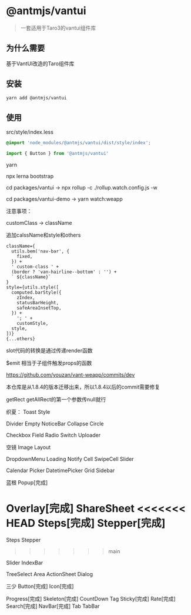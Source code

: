 
# @antmjs/vantui

> 一套适用于Taro3的vantui组件库

## 为什么需要

基于VantUI改造的Taro组件库

## 安装

```bash
yarn add @antmjs/vantui
```

## 使用

src/style/index.less

```css
@import 'node_modules/@antmjs/vantui/dist/style/index';
```

```js
import { Button } from '@antmjs/vantui'
```

yarn

npx lerna bootstrap

cd packages/vantui -> npx rollup -c ./rollup.watch.config.js -w

cd packages/vantui-demo -> yarn watch:weapp

注意事项：

customClass -> className

追加calssName和style和others

```
className={
  utils.bem('nav-bar', {
    fixed,
  }) +
  ' custom-class ' +
  (border ? 'van-hairline--bottom' : '') +
  ` ${className}`
}
style={utils.style([
  computed.barStyle({
    zIndex,
    statusBarHeight,
    safeAreaInsetTop,
  }) +
    '; ' +
    customStyle,
  style,
])}
{...others}
```

slot代码的转换是通过传递render函数

$emit 相当于子组件触发props的函数

https://github.com/youzan/vant-weapp/commits/dev 

本仓库是从1.8.4的版本迁移出来，所以1.8.4以后的commit需要修复

getRect getAllRect的第一个参数传null就行




织夏：
Toast
Style

Divider
Empty
NoticeBar
Collapse
Circle

Checkbox
Field
Radio
Switch
Uploader


空镜
Image
Layout

DropdownMenu
Loading
Notify
Cell
SwipeCell
Slider

Calendar
Picker
DatetimePicker
Grid
Sidebar


蓝根
Popup[完成]


Overlay[完成]
ShareSheet
<<<<<<< HEAD
Steps[完成]
Stepper[完成]
=======
Steps
Stepper
>>>>>>> main

Slider
IndexBar

TreeSelect
Area
ActionSheet
Dialog


三少
Button[完成]
Icon[完成]

Progress[完成]
Skeleton[完成]
CountDown
Tag
Sticky[完成]
Rate[完成]
Search[完成]
NavBar[完成]
Tab
TabBar